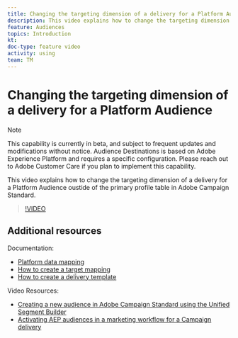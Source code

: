 ```yaml
---
title: Changing the targeting dimension of a delivery for a Platform Audience
description: This video explains how to change the targeting dimension of a delivery for a Platform Audience oustide of the primary profile table in Adobe Campaign Standard.
feature: Audiences
topics: Introduction
kt:     
doc-type: feature video
activity: using
team: TM
---
```


# Changing the targeting dimension of a delivery for a Platform Audience

>[!NOTE]
>
>This capability is currently in beta, and subject to frequent updates and modifications without notice. Audience Destinations is based on Adobe Experience Platform and requires a specific configuration.
>Please reach out to Adobe Customer Care if you plan to implement this capability.


This video explains how to change the targeting dimension of a delivery for a Platform Audience oustide of the primary profile table in Adobe Campaign Standard.

>[!VIDEO](https://video.tv.adobe.com/v/30151?quality=12)

## Additional resources

Documentation:
* [Platform data mapping](https://helpx.adobe.com/campaign/kb/aep-acs-audiences.html)
* [How to create a target mapping](https://docs.adobe.com/content/help/en/campaign-standard/using/administrating/application-settings/target-mappings-in-campaign.html)
* [How to create a delivery template](https://docs.adobe.com/content/help/en/campaign-standard/using/getting-started/marketing-plans/marketing-activity-templates.html)

Video Resources:
* [Creating a new audience in Adobe Campaign Standard using the Unified Segment Builder](/help/acs/profiles-and-audiences/audience-destinations/creating-audiences-using-segment-builder.md)
* [Activating AEP audiences in a marketing workflow for a Campaign delivery](/help/acs/profiles-and-audiences/audience-destinations/activating-aep-audiences.md)
